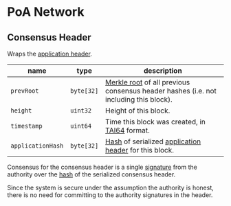 # PoA Network

## Consensus Header

Wraps the [application header](../protocol/block_header.md#application-header).

name              | type       | description
------------------|------------|-----------------------------------------------------------------------------------------------------------------------------------------------------------
`prevRoot`        | `byte[32]` | [Merkle root](../protocol/cryptographic_primitives.md#binary-merkle-tree) of all previous consensus header hashes (i.e. not including this block).
`height`          | `uint32`   | Height of this block.
`timestamp`       | `uint64`   | Time this block was created, in [TAI64](https://cr.yp.to/libtai/tai64.html) format.
`applicationHash` | `byte[32]` | [Hash](../protocol/cryptographic_primitives.md#hashing) of serialized [application header](../protocol/block_header.md#application-header) for this block.

Consensus for the consensus header is a single [signature](../protocol/cryptographic_primitives.md#public-key-cryptography) from the authority over the [hash](../protocol/cryptographic_primitives.md#hashing) of the serialized consensus header.

Since the system is secure under the assumption the authority is honest, there is no need for committing to the authority signatures in the header.
